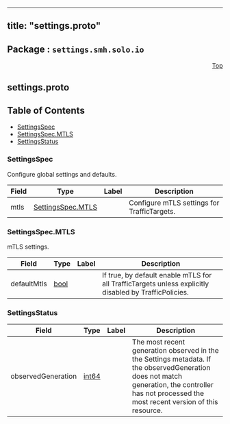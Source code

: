 
---
title: "settings.proto"
---

## Package : `settings.smh.solo.io`



<a name="top"></a>

<a name="API Reference for settings.proto"></a>
<p align="right"><a href="#top">Top</a></p>

## settings.proto


## Table of Contents
  - [SettingsSpec](#settings.smh.solo.io.SettingsSpec)
  - [SettingsSpec.MTLS](#settings.smh.solo.io.SettingsSpec.MTLS)
  - [SettingsStatus](#settings.smh.solo.io.SettingsStatus)







<a name="settings.smh.solo.io.SettingsSpec"></a>

### SettingsSpec
Configure global settings and defaults.


| Field | Type | Label | Description |
| ----- | ---- | ----- | ----------- |
| mtls | [SettingsSpec.MTLS](#settings.smh.solo.io.SettingsSpec.MTLS) |  | Configure mTLS settings for TrafficTargets. |






<a name="settings.smh.solo.io.SettingsSpec.MTLS"></a>

### SettingsSpec.MTLS
mTLS settings.


| Field | Type | Label | Description |
| ----- | ---- | ----- | ----------- |
| defaultMtls | [bool](#bool) |  | If true, by default enable mTLS for all TrafficTargets unless explicitly disabled by TrafficPolicies. |






<a name="settings.smh.solo.io.SettingsStatus"></a>

### SettingsStatus



| Field | Type | Label | Description |
| ----- | ---- | ----- | ----------- |
| observedGeneration | [int64](#int64) |  | The most recent generation observed in the the Settings metadata. If the observedGeneration does not match generation, the controller has not processed the most recent version of this resource. |





 <!-- end messages -->

 <!-- end enums -->

 <!-- end HasExtensions -->

 <!-- end services -->


